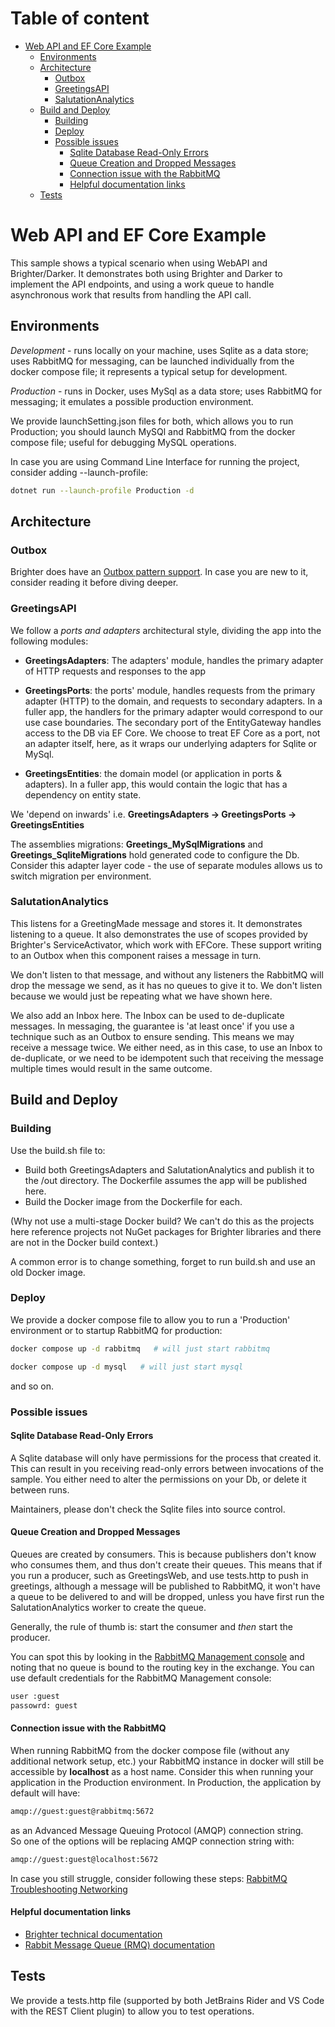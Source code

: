 # Table of content
- [Web API and EF Core Example](#web-api-and-ef-core-example)
  * [Environments](#environments)
  * [Architecture](#architecture)
    + [Outbox](#outbox)
    + [GreetingsAPI](#greetingsapi)
    + [SalutationAnalytics](#salutationanalytics)
  * [Build and Deploy](#build-and-deploy)
    + [Building](#building)
    + [Deploy](#deploy)
    + [Possible issues](#possible-issues)
      - [Sqlite Database Read-Only Errors](#sqlite-database-read-only-errors)
      - [Queue Creation and Dropped Messages](#queue-creation-and-dropped-messages)
      - [Connection issue with the RabbitMQ](#connection-issue-with-the-rabbitmq)
      - [Helpful documentation links](#helpful-documentation-links)
  * [Tests](#tests)
# Web API and EF Core Example
This sample shows a typical scenario when using WebAPI and Brighter/Darker. It demonstrates both using Brighter and Darker to implement the API endpoints, and using a work queue to handle asynchronous work that results from handling the API call.

## Environments

*Development* - runs locally on your machine, uses Sqlite as a data store; uses RabbitMQ for messaging, can be launched individually from the docker compose file; it represents a typical setup for development.

*Production* - runs in Docker, uses MySql as a data store; uses RabbitMQ for messaging; it emulates a possible production environment.

We provide launchSetting.json files for both, which allows you to run Production; you should launch MySQl and RabbitMQ from the docker compose file; useful for debugging MySQL operations.

In case you are using Command Line Interface for running the project, consider adding --launch-profile:

```sh
dotnet run --launch-profile Production -d
```
## Architecture
### Outbox
 Brighter does have an [Outbox pattern support](https://paramore.readthedocs.io/en/latest/OutboxPattern.html). In case you are new to it, consider reading it before diving deeper.
### GreetingsAPI

We follow a _ports and adapters_ architectural style, dividing the app into the following modules:

* **GreetingsAdapters**: The adapters' module, handles the primary adapter of HTTP requests and responses to the app

 * **GreetingsPorts**: the ports' module, handles requests from the primary adapter (HTTP) to the domain, and requests to secondary adapters. In a fuller app, the handlers for the primary adapter would correspond to our use case boundaries. The secondary port of the EntityGateway handles access to the DB via EF Core. We choose to treat EF Core as a port, not an adapter itself, here, as it wraps our underlying adapters for Sqlite or MySql.

* **GreetingsEntities**: the domain model (or application in ports & adapters). In a fuller app, this would contain the logic that has a dependency on entity state.

We 'depend on inwards' i.e. **GreetingsAdapters -> GreetingsPorts -> GreetingsEntities**

The assemblies migrations: **Greetings_MySqlMigrations** and **Greetings_SqliteMigrations** hold generated code to configure the Db. Consider this adapter layer code - the use of separate modules allows us to switch migration per environment.

### SalutationAnalytics

This listens for a GreetingMade message and stores it. It demonstrates listening to a queue. It also demonstrates the use of scopes provided by Brighter's ServiceActivator, which work with EFCore. These support writing to an Outbox when this component raises a message in turn.

We don't listen to that message, and without any listeners the RabbitMQ will drop the message we send, as it has no queues to give it to. We don't listen because we would just be repeating what we have shown here.

We also add an Inbox here. The Inbox can be used to de-duplicate messages. In messaging, the guarantee is 'at least once' if you use a technique such as an Outbox to ensure sending. This means we may receive a message twice. We either need, as in this case, to use an Inbox to de-duplicate, or we need to be idempotent such that receiving the message multiple times would result in the same outcome.


## Build and Deploy

### Building

Use the build.sh file to:

- Build both GreetingsAdapters and SalutationAnalytics and publish it to the /out directory. The Dockerfile assumes the app will be published here. 
- Build the Docker image from the Dockerfile for each.

(Why not use a multi-stage Docker build? We can't do this as the projects here reference projects not NuGet packages for Brighter libraries and there are not in the Docker build context.)

A common error is to change something, forget to run build.sh and use an old Docker image.

### Deploy

We provide a docker compose file to allow you to run a 'Production' environment or to startup RabbitMQ for production:
```sh
docker compose up -d rabbitmq   # will just start rabbitmq
```

```sh
docker compose up -d mysql   # will just start mysql
```


and so on.

### Possible issues
#### Sqlite Database Read-Only Errors

A Sqlite database will only have permissions for the process that created it. This can result in you receiving read-only errors between invocations of the sample. You either need to alter the permissions on your Db, or delete it between runs.

Maintainers, please don't check the Sqlite files into source control.

#### Queue Creation and Dropped Messages

Queues are created by consumers. This is because publishers don't know who consumes them, and thus don't create their queues. This means that if you run a producer, such as GreetingsWeb, and use tests.http to push in greetings, although a message will be published to RabbitMQ, it won't have a queue to be delivered to and will be dropped, unless you have first run the SalutationAnalytics worker to create the queue.

Generally, the rule of thumb is: start the consumer and *then* start the producer.

You can spot this by looking in the [RabbitMQ Management console](http://localhost:1567) and noting that no queue is bound to the routing key in the exchange.
You can use default credentials for the RabbitMQ Management console:
```sh
user :guest
passowrd: guest
```
#### Connection issue with the RabbitMQ
When running RabbitMQ from the docker compose file (without any additional network setup, etc.) your RabbitMQ instance in docker will still be accessible by **localhost** as a host name. Consider this when running your application in the Production environment.
In Production, the application by default will have:
```sh
amqp://guest:guest@rabbitmq:5672
```
 
as an Advanced Message Queuing Protocol (AMQP) connection string.  
So one of the options will be replacing AMQP connection string with:
```sh
amqp://guest:guest@localhost:5672
```
In case you still struggle, consider following these steps: [RabbitMQ Troubleshooting Networking](https://www.rabbitmq.com/troubleshooting-networking.html)
#### Helpful documentation links
* [Brighter technical documentation](https://paramore.readthedocs.io/en/latest/index.html)
* [Rabbit Message Queue (RMQ) documentation](https://www.rabbitmq.com/documentation.html)

## Tests

We provide a tests.http file (supported by both JetBrains Rider and VS Code with the REST Client plugin) to allow you to test operations.